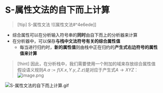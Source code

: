 # S-属性文法的自下而上计算
> [!tip] S-属性文法
> ![[属性文法#^4e6ede]]

- 综合属性可以在分析输入符号串的**同时**由自下而上的分析器来计算
- 在分析器中，可以保存**与栈中文法符号有关的综合属性值**
	- 每当进行归约时，**新的属性值**则由栈中正在归约的**产生式右边符号的属性值来计算**
> [!hint] 
> 因此，在分析栈中，我们需要使用一个附加的域来存放综合属性值
> 假设语义规则$A.a := f(X.x, Y.y, Z.z)$是对应于产生式$A\rightarrow XYZ$：![image.png](https://jiunian-pic-1310185536.cos.ap-nanjing.myqcloud.com/picgo%2F20230604155638.png)

![S-属性文法的自下而上计算.gif](https://jiunian-pic-1310185536.cos.ap-nanjing.myqcloud.com/picgo%2FS-%E5%B1%9E%E6%80%A7%E6%96%87%E6%B3%95%E7%9A%84%E8%87%AA%E4%B8%8B%E8%80%8C%E4%B8%8A%E8%AE%A1%E7%AE%97.gif)
